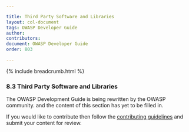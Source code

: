 ```yaml
---

title: Third Party Software and Libraries
layout: col-document
tags: OWASP Developer Guide
author:
contributors:
document: OWASP Developer Guide
order: 803

---
```


{% include breadcrumb.html %}
### 8.3 Third Party Software and Libraries

The OWASP Development Guide is being rewritten by the OWASP community.
and the content of this section has yet to be filled in.

If you would like to contribute then follow the 
[contributing guidelines](https://github.com/OWASP/www-project-developer-guide/blob/main/CONTRIBUTING.md)
and submit your content for review.
